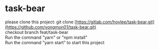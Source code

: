 # task-bear

please clone this project: git clone [https://gitlab.com/hoylee/task-bear.git](https://github.com/yongmon01/task-bear.git)    
checkout branch feat/task-bear  
Run the command "yarn" or "npm install"  
Run the command "yarn start" to start this project  
